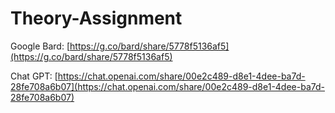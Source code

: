 # Theory-Assignment


Google Bard: [https://g.co/bard/share/5778f5136af5](https://g.co/bard/share/5778f5136af5)

Chat GPT: [https://chat.openai.com/share/00e2c489-d8e1-4dee-ba7d-28fe708a6b07](https://chat.openai.com/share/00e2c489-d8e1-4dee-ba7d-28fe708a6b07)
